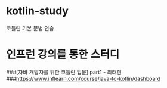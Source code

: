 # kotlin-study
코틀린 기본 문법 연습

# 인프런 강의를 통한 스터디
###[자바 개발자를 위한 코틀린 입문] part1 - 최태현
###https://www.inflearn.com/course/java-to-kotlin/dashboard
